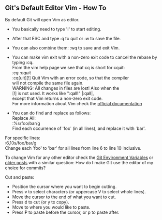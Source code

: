 ## Git's Default Editor Vim - How To

By default Git will open Vim as editor. 
- You basically need to type 'I' to start editing. 
- After that ESC and type :q to quit or :w to save the file. 
- You can also combine them: :wq to save and exit Vim.
- You can make vim exit with a non-zero exit code to cancel the rebase by typing :cq. <br />
From the vim help page we see that cq is short for cquit: <br />
*:cq* *:cquit* <br />
:cq[uit][!]             Quit Vim with an error code, so that the compiler <br />
                        will not compile the same file again.<br />
                        WARNING: All changes in files are lost!  Also when the <br />
                        [!] is not used.  It works like ":qall!" |:qall|, <br />
                        except that Vim returns a non-zero exit code. <br />
For more information about Vim check the [official documentation](https://www.vim.org/docs.php)

- You can do find and replace as follows:<br />
Replace All: <br />
:%s/foo/bar/g <br />
Find each occurrence of 'foo' (in all lines), and replace it with 'bar'. <br />

For specific lines:<br />
:6,10s/foo/bar/g<br />
Change each 'foo' to 'bar' for all lines from line 6 to line 10 inclusive. <br />

To change Vim for any other editor check the [Git Environment Variables](https://git-scm.com/book/en/v2/Git-Internals-Environment-Variables) or [older posts](https://stackoverflow.com/questions/2596805/how-do-i-make-git-use-the-editor-of-my-choice-for-commits) with a similar question: How do I make Git use the editor of my choice for commits?


Cut and paste:
- Position the cursor where you want to begin cutting.
- Press v to select characters (or uppercase V to select whole lines).
- Move the cursor to the end of what you want to cut.
- Press d to cut (or y to copy).
- Move to where you would like to paste.
- Press P to paste before the cursor, or p to paste after.
